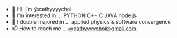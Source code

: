 - 👋 Hi, I’m @cathyyyychoi
- 👀 I’m interested in ... PYTHON C++ C JAVA node.js
- 🌱 I double majored in ... applied physics & software convergence
- 📫 How to reach me ... @cathyyyychoi@gmail.com

<!---
cathyyyychoi/cathyyyychoi is a ✨ special ✨ repository because its `README.md` (this file) appears on your GitHub profile.
You can click the Preview link to take a look at your changes.
--->
